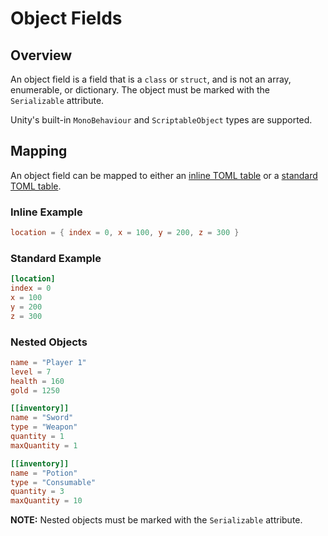 # Object Fields

## Overview

An object field is a field that is a `class` or `struct`, and is not an array, enumerable, or dictionary.
The object must be marked with the `Serializable` attribute.

Unity's built-in `MonoBehaviour` and `ScriptableObject` types are supported.

## Mapping

An object field can be mapped to either an [inline TOML table](https://toml.io/en/v1.0.0#inline-table) or a [standard TOML table](https://toml.io/en/v1.0.0#table).

### Inline Example

```toml
location = { index = 0, x = 100, y = 200, z = 300 }
```

### Standard Example

```toml
[location]
index = 0
x = 100
y = 200
z = 300
```

### Nested Objects

```toml
name = "Player 1"
level = 7
health = 160
gold = 1250

[[inventory]]
name = "Sword"
type = "Weapon"
quantity = 1
maxQuantity = 1

[[inventory]]
name = "Potion"
type = "Consumable"
quantity = 3
maxQuantity = 10
```

**NOTE:** Nested objects must be marked with the `Serializable` attribute.